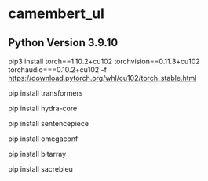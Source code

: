 # camembert_ul

Python Version 3.9.10
-------------------------------------------------------------
pip3 install torch==1.10.2+cu102 torchvision==0.11.3+cu102 torchaudio===0.10.2+cu102 -f https://download.pytorch.org/whl/cu102/torch_stable.html

pip install transformers

pip install hydra-core

pip install sentencepiece

pip install omegaconf

pip install bitarray

pip install sacrebleu

